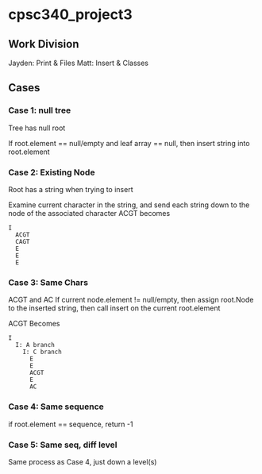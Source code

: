 # cpsc340_project3
## Work Division
Jayden: Print & Files
Matt: Insert & Classes

## Cases
### Case 1: null tree 
Tree has null root

If root.element == null/empty and leaf array == null, then 
insert string into root.element

### Case 2: Existing Node
Root has a string when trying to insert

Examine current character in the string, and 
send each string down to the node of the associated character
ACGT
becomes
```
I 
  ACGT
  CAGT
  E
  E
  E
```

### Case 3: Same Chars
ACGT and AC
If current node.element != null/empty, then assign root.Node 
to the inserted string, then call insert on the current root.element 

ACGT
Becomes
```
I
  I: A branch
    I: C branch
      E
      E
      ACGT
      E
      AC
```

### Case 4: Same sequence
if root.element == sequence, return -1

### Case 5: Same seq, diff level
Same process as Case 4, just down a level(s)